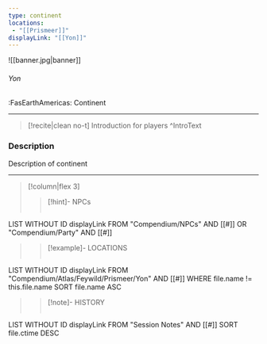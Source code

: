 ```yaml
---
type: continent
locations:
 - "[[Prismeer]]"
displayLink: "[[Yon]]"
---
```


![[banner.jpg|banner]]
###### Yon
<span class="sub2">:FasEarthAmericas: Continent</span>

---

> [!recite|clean no-t]
>	Introduction for players
>^IntroText
	
### Description
Description of continent

---

> [!column|flex 3]
>> [!hint]-  NPCs
>>```dataview
LIST WITHOUT ID displayLink
FROM "Compendium/NPCs" AND [[#]] OR "Compendium/Party" AND [[#]] 
> 
>> [!example]- LOCATIONS
>>```dataview
LIST WITHOUT ID displayLink
FROM "Compendium/Atlas/Feywild/Prismeer/Yon" AND [[#]]
WHERE file.name != this.file.name
SORT file.name ASC
>
>> [!note]- HISTORY
>>```dataview
LIST WITHOUT ID displayLink
FROM "Session Notes" AND [[#]]
SORT file.ctime DESC